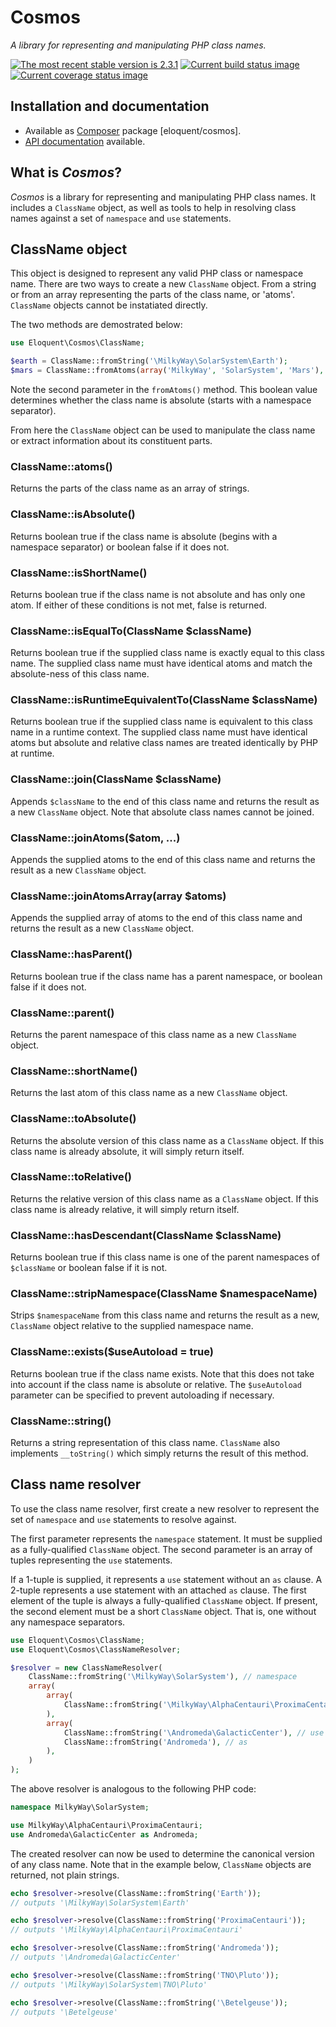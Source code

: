# Cosmos

*A library for representing and manipulating PHP class names.*

[![The most recent stable version is 2.3.1][version-image]][Semantic versioning]
[![Current build status image][build-image]][Current build status]
[![Current coverage status image][coverage-image]][Current coverage status]

## Installation and documentation

* Available as [Composer] package [eloquent/cosmos].
* [API documentation] available.

## What is *Cosmos*?

*Cosmos* is a library for representing and manipulating PHP class names. It
includes a `ClassName` object, as well as tools to help in resolving class names
against a set of `namespace` and `use` statements.

## ClassName object

This object is designed to represent any valid PHP class or namespace name.
There are two ways to create a new `ClassName` object. From a string or from an
array representing the parts of the class name, or 'atoms'. `ClassName` objects
cannot be instatiated directly.

The two methods are demostrated below:

```php
use Eloquent\Cosmos\ClassName;

$earth = ClassName::fromString('\MilkyWay\SolarSystem\Earth');
$mars = ClassName::fromAtoms(array('MilkyWay', 'SolarSystem', 'Mars'), true);
```

Note the second parameter in the `fromAtoms()` method. This boolean value
determines whether the class name is absolute (starts with a namespace
separator).

From here the `ClassName` object can be used to manipulate the class name or
extract information about its constituent parts.

### ClassName::atoms()

Returns the parts of the class name as an array of strings.

### ClassName::isAbsolute()

Returns boolean true if the class name is absolute (begins with a namespace
separator) or boolean false if it does not.

### ClassName::isShortName()

Returns boolean true if the class name is not absolute and has only one atom. If
either of these conditions is not met, false is returned.

### ClassName::isEqualTo(ClassName $className)

Returns boolean true if the supplied class name is exactly equal to this class
name. The supplied class name must have identical atoms and match the
absolute-ness of this class name.

### ClassName::isRuntimeEquivalentTo(ClassName $className)

Returns boolean true if the supplied class name is equivalent to this class
name in a runtime context. The supplied class name must have identical atoms but
absolute and relative class names are treated identically by PHP at runtime.

### ClassName::join(ClassName $className)

Appends `$className` to the end of this class name and returns the result as a
new `ClassName` object. Note that absolute class names cannot be joined.

### ClassName::joinAtoms($atom, ...)

Appends the supplied atoms to the end of this class name and returns the result
as a new `ClassName` object.

### ClassName::joinAtomsArray(array $atoms)

Appends the supplied array of atoms to the end of this class name and returns
the result as a new `ClassName` object.

### ClassName::hasParent()

Returns boolean true if the class name has a parent namespace, or boolean false
if it does not.

### ClassName::parent()

Returns the parent namespace of this class name as a new `ClassName` object.

### ClassName::shortName()

Returns the last atom of this class name as a new `ClassName` object.

### ClassName::toAbsolute()

Returns the absolute version of this class name as a `ClassName` object. If this
class name is already absolute, it will simply return itself.

### ClassName::toRelative()

Returns the relative version of this class name as a `ClassName` object. If this
class name is already relative, it will simply return itself.

### ClassName::hasDescendant(ClassName $className)

Returns boolean true if this class name is one of the parent namespaces of
`$className` or boolean false if it is not.

### ClassName::stripNamespace(ClassName $namespaceName)

Strips `$namespaceName` from this class name and returns the result as a new,
`ClassName` object relative to the supplied namespace name.

### ClassName::exists($useAutoload = true)

Returns boolean true if the class name exists. Note that this does not take into
account if the class name is absolute or relative. The `$useAutoload` parameter
can be specified to prevent autoloading if necessary.

### ClassName::string()

Returns a string representation of this class name. `ClassName` also implements
`__toString()` which simply returns the result of this method.

## Class name resolver

To use the class name resolver, first create a new resolver to represent the set
of `namespace` and `use` statements to resolve against.

The first parameter represents the `namespace` statement. It must be supplied as
a fully-qualified `ClassName` object. The second parameter is an array of tuples
representing the `use` statements.

If a 1-tuple is supplied, it represents a `use` statement without an `as`
clause. A 2-tuple represents a use statement with an attached `as` clause. The
first element of the tuple is always a fully-qualified `ClassName` object.
If present, the second element must be a short `ClassName` object. That is, one
without any namespace separators.

```php
use Eloquent\Cosmos\ClassName;
use Eloquent\Cosmos\ClassNameResolver;

$resolver = new ClassNameResolver(
    ClassName::fromString('\MilkyWay\SolarSystem'), // namespace
    array(
        array(
            ClassName::fromString('\MilkyWay\AlphaCentauri\ProximaCentauri'), // use
        ),
        array(
            ClassName::fromString('\Andromeda\GalacticCenter'), // use
            ClassName::fromString('Andromeda'), // as
        ),
    )
);
```

The above resolver is analogous to the following PHP code:

```php
namespace MilkyWay\SolarSystem;

use MilkyWay\AlphaCentauri\ProximaCentauri;
use Andromeda\GalacticCenter as Andromeda;
```

The created resolver can now be used to determine the canonical version of any
class name. Note that in the example below, `ClassName` objects are returned,
not plain strings.

```php
echo $resolver->resolve(ClassName::fromString('Earth'));
// outputs '\MilkyWay\SolarSystem\Earth'

echo $resolver->resolve(ClassName::fromString('ProximaCentauri'));
// outputs '\MilkyWay\AlphaCentauri\ProximaCentauri'

echo $resolver->resolve(ClassName::fromString('Andromeda'));
// outputs '\Andromeda\GalacticCenter'

echo $resolver->resolve(ClassName::fromString('TNO\Pluto'));
// outputs '\MilkyWay\SolarSystem\TNO\Pluto'

echo $resolver->resolve(ClassName::fromString('\Betelgeuse'));
// outputs '\Betelgeuse'
```

<!-- References -->

[API documentation]: http://lqnt.co/php-lcs/artifacts/documentation/api/
[Composer]: http://getcomposer.org/
[build-image]: http://img.shields.io/travis/eloquent/php-lcs/develop.svg "Current build status for the develop branch"
[Current build status]: https://travis-ci.org/eloquent/php-lcs
[coverage-image]: http://img.shields.io/coveralls/eloquent/php-lcs/develop.svg "Current test coverage for the develop branch"
[Current coverage status]: https://coveralls.io/r/eloquent/php-lcs
[eloquent/lcs]: https://packagist.org/packages/eloquent/lcs
[Semantic versioning]: http://semver.org/
[version-image]: http://img.shields.io/:semver-2.3.1-brightgreen.svg "This project uses semantic versioning"
